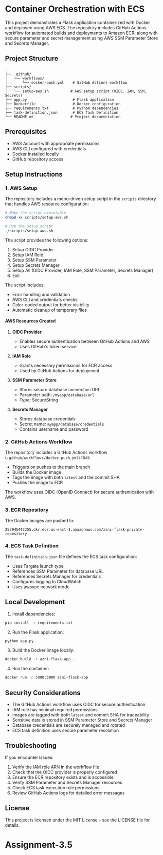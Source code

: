 # Container Orchestration with ECS

This project demonstrates a Flask application containerized with Docker and deployed using AWS ECS. The repository includes GitHub Actions workflow for automated builds and deployments to Amazon ECR, along with secure parameter and secret management using AWS SSM Parameter Store and Secrets Manager.

## Project Structure

```
.
├── .github/
│   └── workflows/
│       └── docker-push.yml    # GitHub Actions workflow
├── scripts/
│   └── setup-aws.sh          # AWS setup script (OIDC, IAM, SSM, Secrets)
├── app.py                     # Flask application
├── Dockerfile                 # Docker configuration
├── requirements.txt           # Python dependencies
├── task-definition.json       # ECS Task Definition
└── README.md                 # Project documentation
```

## Prerequisites

- AWS Account with appropriate permissions
- AWS CLI configured with credentials
- Docker installed locally
- GitHub repository access

## Setup Instructions

### 1. AWS Setup

The repository includes a menu-driven setup script in the `scripts` directory that handles AWS resource configuration:

```bash
# Make the script executable
chmod +x scripts/setup-aws.sh

# Run the setup script
./scripts/setup-aws.sh
```

The script provides the following options:

1. Setup OIDC Provider
2. Setup IAM Role
3. Setup SSM Parameter
4. Setup Secrets Manager
5. Setup All (OIDC Provider, IAM Role, SSM Parameter, Secrets Manager)
6. Exit

The script includes:

- Error handling and validation
- AWS CLI and credentials checks
- Color-coded output for better visibility
- Automatic cleanup of temporary files

#### AWS Resources Created

1. **OIDC Provider**

   - Enables secure authentication between GitHub Actions and AWS
   - Uses GitHub's token service

2. **IAM Role**

   - Grants necessary permissions for ECR access
   - Used by GitHub Actions for deployment

3. **SSM Parameter Store**

   - Stores secure database connection URL
   - Parameter path: `/myapp/database/url`
   - Type: SecureString

4. **Secrets Manager**
   - Stores database credentials
   - Secret name: `myapp/database/credentials`
   - Contains username and password

### 2. GitHub Actions Workflow

The repository includes a GitHub Actions workflow (`.github/workflows/docker-push.yml`) that:

- Triggers on pushes to the main branch
- Builds the Docker image
- Tags the image with both `latest` and the commit SHA
- Pushes the image to ECR

The workflow uses OIDC (OpenID Connect) for secure authentication with AWS.

### 3. ECR Repository

The Docker images are pushed to:

```
255945442255.dkr.ecr.us-east-1.amazonaws.com/azni-flask-private-repository
```

### 4. ECS Task Definition

The `task-definition.json` file defines the ECS task configuration:

- Uses Fargate launch type
- References SSM Parameter for database URL
- References Secrets Manager for credentials
- Configures logging to CloudWatch
- Uses awsvpc network mode

## Local Development

1. Install dependencies:

```bash
pip install -r requirements.txt
```

2. Run the Flask application:

```bash
python app.py
```

3. Build the Docker image locally:

```bash
docker build -t azni-flask-app .
```

4. Run the container:

```bash
docker run -p 5000:5000 azni-flask-app
```

## Security Considerations

- The GitHub Actions workflow uses OIDC for secure authentication
- IAM role has minimal required permissions
- Images are tagged with both `latest` and commit SHA for traceability
- Sensitive data is stored in SSM Parameter Store and Secrets Manager
- Database credentials are securely managed and rotated
- ECS task definition uses secure parameter resolution

## Troubleshooting

If you encounter issues:

1. Verify the IAM role ARN in the workflow file
2. Check that the OIDC provider is properly configured
3. Ensure the ECR repository exists and is accessible
4. Verify SSM Parameter and Secrets Manager resources
5. Check ECS task execution role permissions
6. Review GitHub Actions logs for detailed error messages

## License

This project is licensed under the MIT License - see the LICENSE file for details.

# Assignment-3.5
